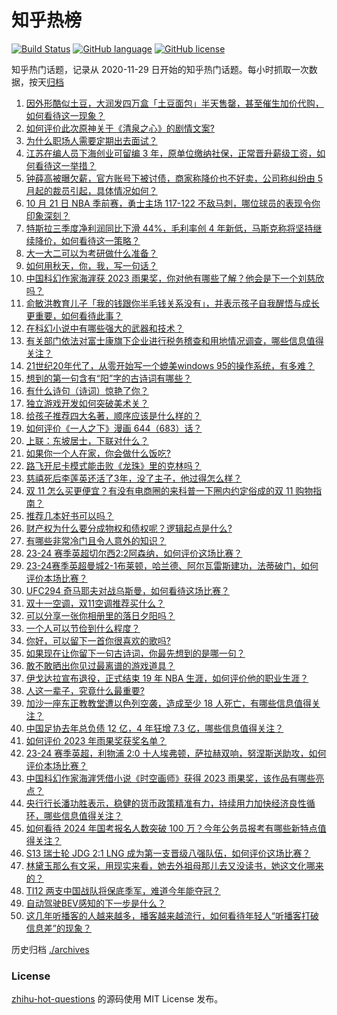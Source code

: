 # 知乎热榜
[![Build Status](https://github.com/ToWeLong/zhihu-hot-questions/workflows/CI/badge.svg)](https://github.com/ToWeLong/zhihu-hot-questions/actions)
[![GitHub language](https://img.shields.io/badge/language-golang-orange.svg)](https://golang.org/)
[![GitHub license](https://img.shields.io/github/license/ToWeLong/zhihu-hot-questions)](https://github.com/ToWeLong/zhihu-hot-questions/blob/main/LICENSE)

知乎热门话题，记录从 2020-11-29 日开始的知乎热门话题。每小时抓取一次数据，按天[归档](./archives)

<!-- BEGIN -->

1. [因外形酷似土豆，大润发四万盒「土豆面包」半天售罄，甚至催生加价代购，如何看待这一现象？](https://www.zhihu.com/question/626808734)
1. [如何评价此次原神关于《清泉之心》的剧情文案?](https://www.zhihu.com/question/626579399)
1. [为什么职场人需要定期出去面试？](https://www.zhihu.com/question/626700685)
1. [江苏在编人员下海创业可留编 3 年，原单位缴纳社保，正常晋升薪级工资，如何看待这一举措？](https://www.zhihu.com/question/627156910)
1. [钟薛高被曝欠薪，官方账号下被讨债，商家称降价也不好卖，公司称纠纷由 5 月起的裁员引起，具体情况如何？](https://www.zhihu.com/question/627072174)
1. [10 月 21 日 NBA 季前赛，勇士主场 117-122 不敌马刺，哪位球员的表现令你印象深刻？](https://www.zhihu.com/question/627146546)
1. [特斯拉三季度净利润同比下滑 44%，毛利率创 4 年新低，马斯克称将坚持继续降价，如何看待这一策略？](https://www.zhihu.com/question/626901506)
1. [大一大二可以为考研做什么准备？](https://www.zhihu.com/question/59611334)
1. [如何用秋天，你，我，写一句话？](https://www.zhihu.com/question/623759551)
1. [中国科幻作家海漄获 2023 雨果奖，你对他有哪些了解？他会是下一个刘慈欣吗？](https://www.zhihu.com/question/627202510)
1. [俞敏洪教育儿子「我的钱跟你半毛钱关系没有」，并表示孩子自我醒悟与成长更重要，如何看待此事？](https://www.zhihu.com/question/627265031)
1. [在科幻小说中有哪些强大的武器和技术？](https://www.zhihu.com/question/63739674)
1. [有关部门依法对富士康旗下企业进行税务稽查和用地情况调查，哪些信息值得关注？](https://www.zhihu.com/question/627262398)
1. [21世纪20年代了，从零开始写一个媲美windows 95的操作系统，有多难？](https://www.zhihu.com/question/604572272)
1. [想到的第一句含有“阳”字的古诗词有哪些？](https://www.zhihu.com/question/627264474)
1. [有什么诗句（诗词）惊艳了你？](https://www.zhihu.com/question/589916769)
1. [独立游戏开发如何突破美术关？](https://www.zhihu.com/question/304592543)
1. [给孩子推荐四大名著，顺序应该是什么样的？](https://www.zhihu.com/question/627143508)
1. [如何评价《一人之下》漫画 644（683）话？](https://www.zhihu.com/question/626928667)
1. [上联：东坡居士，下联对什么？](https://www.zhihu.com/question/626831626)
1. [如果你一个人在家，你会做什么饭吃?](https://www.zhihu.com/question/626724634)
1. [路飞开尼卡模式能击败《龙珠》里的克林吗？](https://www.zhihu.com/question/625905145)
1. [慈禧死后李莲英还活了3年，没了主子，他过得怎么样？](https://www.zhihu.com/question/456784042)
1. [双 11 怎么买更便宜？有没有电商圈的来科普一下圈内约定俗成的双 11 购物指南？](https://www.zhihu.com/question/627005450)
1. [推荐几本好书可以吗？](https://www.zhihu.com/question/577618428)
1. [财产权为什么要分成物权和债权呢？逻辑起点是什么?](https://www.zhihu.com/question/626806894)
1. [有哪些非常冷门且令人意外的知识？](https://www.zhihu.com/question/624741777)
1. [23-24 赛季英超切尔西2:2阿森纳，如何评价这场比赛？](https://www.zhihu.com/question/627236446)
1. [23-24赛季英超曼城2-1布莱顿，哈兰德、阿尔瓦雷斯建功，法蒂破门，如何评价本场比赛？](https://www.zhihu.com/question/627232238)
1. [UFC294 奇马耶夫对战乌斯曼，如何看待这场比赛？](https://www.zhihu.com/question/626257572)
1. [双十一空调，双11空调推荐买什么？](https://www.zhihu.com/question/426839168)
1. [可以分享一张你相册里的落日夕阳吗？](https://www.zhihu.com/question/625582631)
1. [一个人可以节俭到什么程度？](https://www.zhihu.com/question/301201332)
1. [你好，可以留下一首你很喜欢的歌吗?](https://www.zhihu.com/question/622282638)
1. [如果现在让你留下一句古诗词，你最先想到的是哪一句？](https://www.zhihu.com/question/620007255)
1. [敢不敢晒出你见过最离谱的游戏道具？](https://www.zhihu.com/question/625868027)
1. [伊戈达拉宣布退役，正式结束 19 年 NBA 生涯，如何评价他的职业生涯？](https://www.zhihu.com/question/627072172)
1. [人这一辈子，究竟什么最重要?](https://www.zhihu.com/question/614371250)
1. [加沙一座东正教教堂遭以色列空袭，造成至少 18 人死亡，有哪些信息值得关注？](https://www.zhihu.com/question/627148736)
1. [中国足协去年总负债 12 亿，4 年狂增 7.3 亿，哪些信息值得关注？](https://www.zhihu.com/question/627277487)
1. [如何评价 2023 年雨果奖获奖名单？](https://www.zhihu.com/question/627260704)
1. [23-24 赛季英超，利物浦 2:0 十人埃弗顿，萨拉赫双响，努涅斯送助攻，如何评价本场比赛？](https://www.zhihu.com/question/627198358)
1. [中国科幻作家海漄凭借小说《时空画师》获得 2023 雨果奖，该作品有哪些亮点？](https://www.zhihu.com/question/627198709)
1. [央行行长潘功胜表示，稳健的货币政策精准有力，持续用力加快经济良性循环，哪些信息值得关注？](https://www.zhihu.com/question/627172632)
1. [如何看待 2024 年国考报名人数突破 100 万？今年公务员报考有哪些新特点值得关注？](https://www.zhihu.com/question/626997490)
1. [S13 瑞士轮 JDG 2:1 LNG 成为第一支晋级八强队伍，如何评价这场比赛？](https://www.zhihu.com/question/627161005)
1. [林黛玉那么有文采，用现实来看，她去外祖母那儿去又没读书，她这文化哪来的？](https://www.zhihu.com/question/626627571)
1. [TI12 两支中国战队将保底季军，难道今年能夺冠？](https://www.zhihu.com/question/627146282)
1. [自动驾驶BEV感知的下一步是什么？](https://www.zhihu.com/question/538920658)
1. [这几年听播客的人越来越多，播客越来越流行，如何看待年轻人“听播客打破信息差”的现象？](https://www.zhihu.com/question/626958156)

<!-- END -->

历史归档 [./archives](./archives)


### License
[zhihu-hot-questions](https://github.com/towelong/zhihu-hot-questions) 的源码使用 MIT License 发布。
